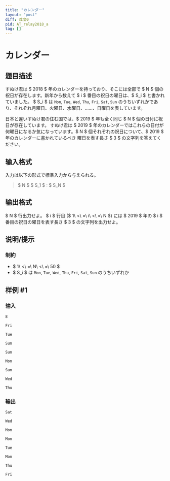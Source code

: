 ```yaml
---
title: "カレンダー"
layout: "post"
diff: 难度0
pid: AT_relay2018_a
tag: []
---
```


# カレンダー

## 题目描述

[problemUrl]: https://atcoder.jp/contests/cf18-relay-open/tasks/relay2018_a

すぬけ君は $ 2018 $ 年のカレンダーを持っており、そこには全部で $ N $ 個の祝日が存在します。新年から数えて $ i $ 番目の祝日の曜日は、$ S_i $ と書かれていました。 $ S_i $ は `Mon`, `Tue`, `Wed`, `Thu`, `Fri`, `Sat`, `Sun` のうちいずれかであり、それぞれ月曜日、火曜日、水曜日、……、日曜日を表しています。

日本と違いすぬけ君の住む国では、$ 2019 $ 年も全く同じ $ N $ 個の日付に祝日が存在しています。 すぬけ君は $ 2019 $ 年のカレンダーではこれらの日付が何曜日になるか気になっています。$ N $ 個それぞれの祝日について、$ 2019 $ 年のカレンダーに書かれているべき 曜日を表す長さ $ 3 $ の文字列を答えてください。

## 输入格式

入力は以下の形式で標準入力から与えられる。

> $ N $ $ S_1 $ : $ S_N $

## 输出格式

$ N $ 行出力せよ。 $ i $ 行目 ($ 1\ <\ =\ i\ <\ =\ N $) には $ 2019 $ 年の $ i $ 番目の祝日の曜日を表す長さ $ 3 $ の文字列を出力せよ。

## 说明/提示

### 制約

- $ 1\ <\ =\ N\ <\ =\ 50 $
- $ S_i $ は `Mon`, `Tue`, `Wed`, `Thu`, `Fri`, `Sat`, `Sun` のうちいずれか

## 样例 #1

### 输入

```
8
Fri
Tue
Sun
Sun
Mon
Sun
Wed
Thu
```

### 输出

```
Sat
Wed
Mon
Mon
Tue
Mon
Thu
Fri
```

